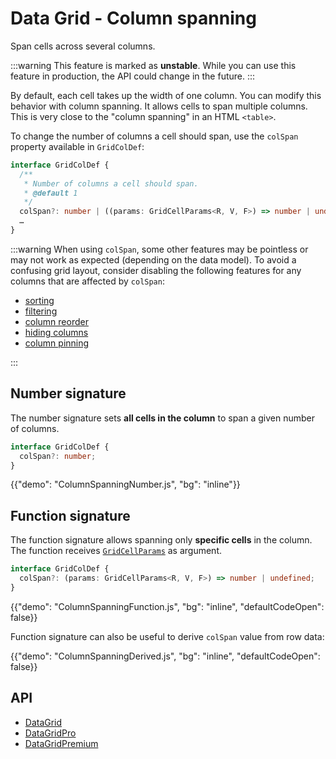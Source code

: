 # Data Grid - Column spanning

<p class="description">Span cells across several columns.</p>

:::warning
This feature is marked as **unstable**. While you can use this feature in production, the API could change in the future.
:::

By default, each cell takes up the width of one column.
You can modify this behavior with column spanning.
It allows cells to span multiple columns.
This is very close to the "column spanning" in an HTML `<table>`.

To change the number of columns a cell should span, use the `colSpan` property available in `GridColDef`:

```ts
interface GridColDef {
  /**
   * Number of columns a cell should span.
   * @default 1
   */
  colSpan?: number | ((params: GridCellParams<R, V, F>) => number | undefined);
  …
}
```

:::warning
When using `colSpan`, some other features may be pointless or may not work as expected (depending on the data model).
To avoid a confusing grid layout, consider disabling the following features for any columns that are affected by `colSpan`:

- [sorting](/x/react-data-grid/sorting/#disable-the-sorting)
- [filtering](/x/react-data-grid/filtering/#disable-the-filters)
- [column reorder](/x/react-data-grid/column-ordering/)
- [hiding columns](/x/react-data-grid/column-visibility/)
- [column pinning](/x/react-data-grid/column-pinning/#disable-column-pinning)

:::

## Number signature

The number signature sets **all cells in the column** to span a given number of columns.

```ts
interface GridColDef {
  colSpan?: number;
}
```

{{"demo": "ColumnSpanningNumber.js", "bg": "inline"}}

## Function signature

The function signature allows spanning only **specific cells** in the column.
The function receives [`GridCellParams`](/x/api/data-grid/grid-cell-params/) as argument.

```ts
interface GridColDef {
  colSpan?: (params: GridCellParams<R, V, F>) => number | undefined;
}
```

{{"demo": "ColumnSpanningFunction.js", "bg": "inline", "defaultCodeOpen": false}}

Function signature can also be useful to derive `colSpan` value from row data:

{{"demo": "ColumnSpanningDerived.js", "bg": "inline", "defaultCodeOpen": false}}

## API

- [DataGrid](/x/api/data-grid/data-grid/)
- [DataGridPro](/x/api/data-grid/data-grid-pro/)
- [DataGridPremium](/x/api/data-grid/data-grid-premium/)

